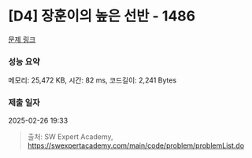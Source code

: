 # [D4] 장훈이의 높은 선반 - 1486 

[문제 링크](https://swexpertacademy.com/main/code/problem/problemDetail.do?contestProbId=AV2b7Yf6ABcBBASw) 

### 성능 요약

메모리: 25,472 KB, 시간: 82 ms, 코드길이: 2,241 Bytes

### 제출 일자

2025-02-26 19:33



> 출처: SW Expert Academy, https://swexpertacademy.com/main/code/problem/problemList.do
